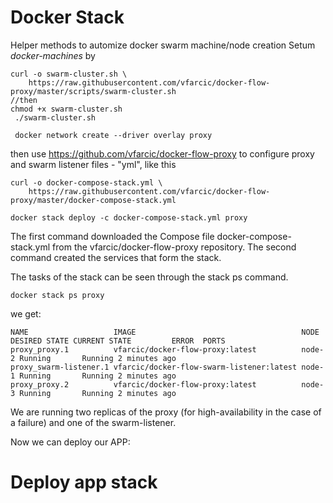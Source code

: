 # Docker Stack

Helper methods to automize docker swarm machine/node creation
Setum *docker-machines* by
```
curl -o swarm-cluster.sh \
    https://raw.githubusercontent.com/vfarcic/docker-flow-proxy/master/scripts/swarm-cluster.sh
//then
chmod +x swarm-cluster.sh  
 ./swarm-cluster.sh

 docker network create --driver overlay proxy
```

then use https://github.com/vfarcic/docker-flow-proxy to configure proxy and swarm listener files - "yml", like this

```
curl -o docker-compose-stack.yml \
    https://raw.githubusercontent.com/vfarcic/docker-flow-proxy/master/docker-compose-stack.yml

docker stack deploy -c docker-compose-stack.yml proxy
```

The first command downloaded the Compose file docker-compose-stack.yml from the vfarcic/docker-flow-proxy repository. The second command created the services that form the stack.

The tasks of the stack can be seen through the stack ps command.
```
docker stack ps proxy
```
we get:
```
NAME                   IMAGE                                     NODE   DESIRED STATE CURRENT STATE         ERROR  PORTS
proxy_proxy.1          vfarcic/docker-flow-proxy:latest          node-2 Running       Running 2 minutes ago
proxy_swarm-listener.1 vfarcic/docker-flow-swarm-listener:latest node-1 Running       Running 2 minutes ago
proxy_proxy.2          vfarcic/docker-flow-proxy:latest          node-3 Running       Running 2 minutes ago
```

We are running two replicas of the proxy (for high-availability in the case of a failure) and one of the swarm-listener.

Now we can deploy our APP:

# Deploy app stack
